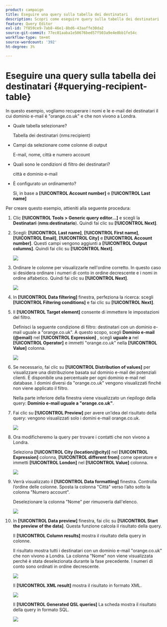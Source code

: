 ```yaml
---
product: campaign
title: Eseguire una query sulla tabella dei destinatari
description: Scopri come eseguire query sulla tabella dei destinatari
feature: Query Editor
exl-id: 7f859ce9-7ab8-46e1-8bd6-43aaffe30da2
source-git-commit: 77ec01aaba1e50676bed57f503a9e4e8bb1fe54c
workflow-type: tm+mt
source-wordcount: '392'
ht-degree: 3%

---
```


# Eseguire una query sulla tabella dei destinatari {#querying-recipient-table}



In questo esempio, vogliamo recuperare i nomi e le e-mail dei destinatari il cui dominio e-mail è &quot;orange.co.uk&quot; e che non vivono a Londra.

* Quale tabella selezionare?

  Tabella dei destinatari (nms:recipient)

* Campi da selezionare come colonne di output

  E-mail, nome, città e numero account

* Quali sono le condizioni di filtro dei destinatari?

  città e dominio e-mail

* È configurato un ordinamento?

  Sì, in base a **[!UICONTROL Account number]** e **[!UICONTROL Last name]**

Per creare questo esempio, attieniti alla seguente procedura:

1. Clic **[!UICONTROL Tools > Generic query editor...]** e scegli la **Destinatari** (**nms:destinatario**). Quindi fai clic su **[!UICONTROL Next]**.
1. Scegli: **[!UICONTROL Last name]**, **[!UICONTROL First name]**, **[!UICONTROL Email]**, **[!UICONTROL City]** e **[!UICONTROL Account number]**. Questi campi vengono aggiunti a **[!UICONTROL Output columns]**. Quindi fai clic su **[!UICONTROL Next]**.

   ![](assets/query_editor_03.png)

1. Ordinare le colonne per visualizzarle nell&#39;ordine corretto. In questo caso si desidera ordinare i numeri di conto in ordine decrescente e i nomi in ordine alfabetico. Quindi fai clic su **[!UICONTROL Next]**.

   ![](assets/query_editor_04.png)

1. In **[!UICONTROL Data filtering]** finestra, perfeziona la ricerca: scegli **[!UICONTROL Filtering conditions]** e fai clic su **[!UICONTROL Next]**.
1. Il **[!UICONTROL Target element]** consente di immettere le impostazioni del filtro.

   Definisci la seguente condizione di filtro: destinatari con un dominio e-mail uguale a &quot;orange.co.uk&quot;. A questo scopo, scegli **Dominio e-mail (@email)** nel **[!UICONTROL Expression]** , scegli **uguale a** nel **[!UICONTROL Operator]** e immetti &quot;orange.co.uk&quot; nella **[!UICONTROL Value]** colonna.

   ![](assets/query_editor_05.png)

1. Se necessario, fai clic su **[!UICONTROL Distribution of values]** per visualizzare una distribuzione basata sul dominio e-mail dei potenziali clienti. È disponibile una percentuale per ogni dominio e-mail nel database. I domini diversi da &quot;orange.co.uk&quot; vengono visualizzati finché non viene applicato il filtro.

   Nella parte inferiore della finestra viene visualizzato un riepilogo della query: **Dominio e-mail uguale a &quot;orange.co.uk&quot;**.

1. Fai clic su **[!UICONTROL Preview]** per avere un’idea del risultato della query: vengono visualizzati solo i domini e-mail orange.co.uk.

   ![](assets/query_editor_nveau_17.png)

1. Ora modificheremo la query per trovare i contatti che non vivono a Londra.

   Seleziona **[!UICONTROL City (location/@city)]** nel **[!UICONTROL Expression]** colonna, **[!UICONTROL different from]** come operatore e immetti **[!UICONTROL London]** nel **[!UICONTROL Value]** colonna.

   ![](assets/query_editor_08.png)

1. Verrà visualizzato il **[!UICONTROL Data formatting]** finestra. Controlla l’ordine delle colonne. Sposta la colonna &quot;Città&quot; verso l’alto sotto la colonna &quot;Numero account&quot;.

   Deselezionare la colonna &quot;Nome&quot; per rimuoverla dall&#39;elenco.

   ![](assets/query_editor_nveau_15.png)

1. In **[!UICONTROL Data preview]** finestra, fai clic su **[!UICONTROL Start the preview of the data]**. Questa funzione calcola il risultato della query.

   Il **[!UICONTROL Column results]** mostra il risultato della query in colonne.

   Il risultato mostra tutti i destinatari con un dominio e-mail &quot;orange.co.uk&quot; che non vivono a Londra. La colonna &quot;Nome&quot; non viene visualizzata perché è stata deselezionata durante la fase precedente. I numeri di conto sono ordinati in ordine decrescente.

   ![](assets/query_editor_nveau_12.png)

   Il **[!UICONTROL XML result]** mostra il risultato in formato XML.

   ![](assets/query_editor_nveau_13.png)

   Il **[!UICONTROL Generated QSL queries]** La scheda mostra il risultato della query in formato SQL.

   ![](assets/query_editor_nveau_14.png)
